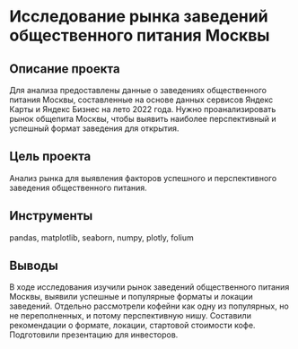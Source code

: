 # Исследование рынка заведений общественного питания Москвы
## Описание проекта
Для анализа предоставлены данные о заведениях общественного питания Москвы, составленные на основе данных сервисов Яндекс Карты и Яндекс Бизнес на лето 2022 года. Нужно проанализировать рынок общепита Москвы, чтобы выявить наиболее перспективный и успешный формат заведения для открытия. 

## Цель проекта
Анализ рынка для выявления факторов успешного и перспективного заведения общественного питания.

## Инструменты
pandas, matplotlib, seaborn, numpy, plotly, folium

## Выводы
В ходе исследования изучили рынок заведений общественного питания Москвы, выявили успешные и популярные форматы и локации заведений. Отдельно рассмотрели кофейни как одну из популярных, но не переполненных, и потому перспективную нишу. Составили рекомендации о формате, локации, стартовой стоимости кофе. Подготовили презентацию для инвесторов.
